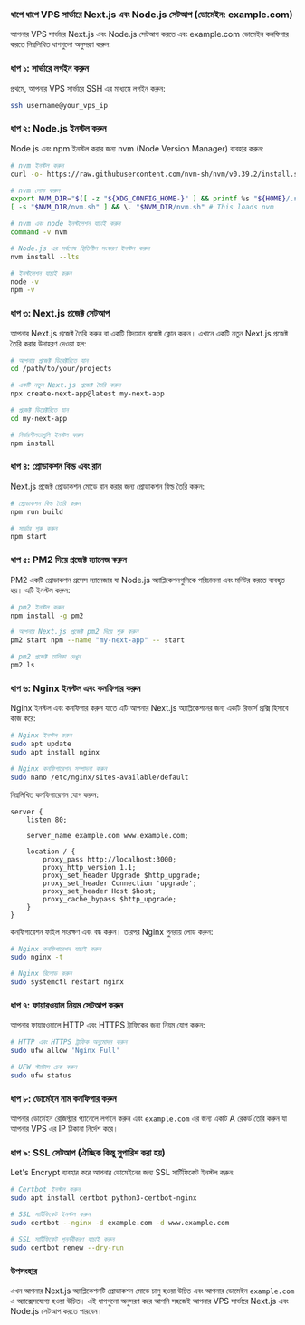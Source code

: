 ### ধাপে ধাপে VPS সার্ভারে Next.js এবং Node.js সেটআপ (ডোমেইন: example.com)

আপনার VPS সার্ভারে Next.js এবং Node.js সেটআপ করতে এবং example.com ডোমেইন কনফিগার করতে নিম্নলিখিত ধাপগুলো অনুসরণ করুন:

### ধাপ ১: সার্ভারে লগইন করুন

প্রথমে, আপনার VPS সার্ভারে SSH এর মাধ্যমে লগইন করুন:

```bash
ssh username@your_vps_ip
```

### ধাপ ২: Node.js ইনস্টল করুন

Node.js এবং npm ইনস্টল করার জন্য nvm (Node Version Manager) ব্যবহার করুন:

```bash
# nvm ইনস্টল করুন
curl -o- https://raw.githubusercontent.com/nvm-sh/nvm/v0.39.2/install.sh | bash

# nvm লোড করুন
export NVM_DIR="$([ -z "${XDG_CONFIG_HOME-}" ] && printf %s "${HOME}/.nvm" || printf %s "${XDG_CONFIG_HOME}/nvm")"
[ -s "$NVM_DIR/nvm.sh" ] && \. "$NVM_DIR/nvm.sh" # This loads nvm

# nvm এবং node ইনস্টলেশন যাচাই করুন
command -v nvm

# Node.js এর সর্বশেষ স্থিতিশীল সংস্করণ ইনস্টল করুন
nvm install --lts

# ইনস্টলেশন যাচাই করুন
node -v
npm -v
```

### ধাপ ৩: Next.js প্রজেক্ট সেটআপ

আপনার Next.js প্রজেক্ট তৈরি করুন বা একটি বিদ্যমান প্রজেক্ট ক্লোন করুন। এখানে একটি নতুন Next.js প্রজেক্ট তৈরি করার উদাহরণ দেওয়া হল:

```bash
# আপনার প্রজেক্ট ডিরেক্টরিতে যান
cd /path/to/your/projects

# একটি নতুন Next.js প্রজেক্ট তৈরি করুন
npx create-next-app@latest my-next-app

# প্রজেক্ট ডিরেক্টরিতে যান
cd my-next-app

# নির্ভরশীলতাগুলি ইনস্টল করুন
npm install
```

### ধাপ ৪: প্রোডাকশন বিল্ড এবং রান

Next.js প্রজেক্ট প্রোডাকশন মোডে রান করার জন্য প্রোডাকশন বিল্ড তৈরি করুন:

```bash
# প্রোডাকশন বিল্ড তৈরি করুন
npm run build

# সার্ভার শুরু করুন
npm start
```

### ধাপ ৫: PM2 দিয়ে প্রজেক্ট ম্যানেজ করুন

PM2 একটি প্রোডাকশন প্রসেস ম্যানেজার যা Node.js অ্যাপ্লিকেশনগুলিকে পরিচালনা এবং মনিটর করতে ব্যবহৃত হয়। এটি ইনস্টল করুন:

```bash
# pm2 ইনস্টল করুন
npm install -g pm2

# আপনার Next.js প্রজেক্ট pm2 দিয়ে শুরু করুন
pm2 start npm --name "my-next-app" -- start

# pm2 প্রজেক্ট তালিকা দেখুন
pm2 ls
```

### ধাপ ৬: Nginx ইনস্টল এবং কনফিগার করুন

Nginx ইনস্টল এবং কনফিগার করুন যাতে এটি আপনার Next.js অ্যাপ্লিকেশনের জন্য একটি রিভার্স প্রক্সি হিসাবে কাজ করে:

```bash
# Nginx ইনস্টল করুন
sudo apt update
sudo apt install nginx

# Nginx কনফিগারেশন সম্পাদনা করুন
sudo nano /etc/nginx/sites-available/default
```

নিম্নলিখিত কনফিগারেশন যোগ করুন:

```nginx
server {
    listen 80;

    server_name example.com www.example.com;

    location / {
        proxy_pass http://localhost:3000;
        proxy_http_version 1.1;
        proxy_set_header Upgrade $http_upgrade;
        proxy_set_header Connection 'upgrade';
        proxy_set_header Host $host;
        proxy_cache_bypass $http_upgrade;
    }
}
```

কনফিগারেশন ফাইল সংরক্ষণ এবং বন্ধ করুন। তারপর Nginx পুনরায় লোড করুন:

```bash
# Nginx কনফিগারেশন যাচাই করুন
sudo nginx -t

# Nginx রিলোড করুন
sudo systemctl restart nginx
```

### ধাপ ৭: ফায়ারওয়াল নিয়ম সেটআপ করুন

আপনার ফায়ারওয়ালে HTTP এবং HTTPS ট্রাফিকের জন্য নিয়ম যোগ করুন:

```bash
# HTTP এবং HTTPS ট্রাফিক অনুমোদন করুন
sudo ufw allow 'Nginx Full'

# UFW স্ট্যাটাস চেক করুন
sudo ufw status
```

### ধাপ ৮: ডোমেইন নাম কনফিগার করুন

আপনার ডোমেইন রেজিস্ট্রার প্যানেলে লগইন করুন এবং `example.com` এর জন্য একটি A রেকর্ড তৈরি করুন যা আপনার VPS এর IP ঠিকানা নির্দেশ করে।

### ধাপ ৯: SSL সেটআপ (ঐচ্ছিক কিন্তু সুপারিশ করা হয়)

Let's Encrypt ব্যবহার করে আপনার ডোমেইনের জন্য SSL সার্টিফিকেট ইনস্টল করুন:

```bash
# Certbot ইনস্টল করুন
sudo apt install certbot python3-certbot-nginx

# SSL সার্টিফিকেট ইনস্টল করুন
sudo certbot --nginx -d example.com -d www.example.com

# SSL সার্টিফিকেট পুনর্নবীকরণ যাচাই করুন
sudo certbot renew --dry-run
```

### উপসংহার

এখন আপনার Next.js অ্যাপ্লিকেশনটি প্রোডাকশন মোডে চালু হওয়া উচিত এবং আপনার ডোমেইন `example.com` এ অ্যাক্সেসযোগ্য হওয়া উচিত। এই ধাপগুলো অনুসরণ করে আপনি সহজেই আপনার VPS সার্ভারে Next.js এবং Node.js সেটআপ করতে পারবেন।